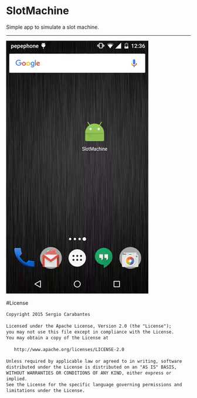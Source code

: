 # SlotMachine

Simple app to simulate a slot machine.

-----------------------
![demo]

[demo]: https://raw.githubusercontent.com/SergioCarabantes/SlotMachine/master/screenshots/SlotMachineDemo.gif

#License

    Copyright 2015 Sergio Carabantes

    Licensed under the Apache License, Version 2.0 (the "License");
    you may not use this file except in compliance with the License.
    You may obtain a copy of the License at

       http://www.apache.org/licenses/LICENSE-2.0

    Unless required by applicable law or agreed to in writing, software
    distributed under the License is distributed on an "AS IS" BASIS,
    WITHOUT WARRANTIES OR CONDITIONS OF ANY KIND, either express or implied.
    See the License for the specific language governing permissions and
    limitations under the License.